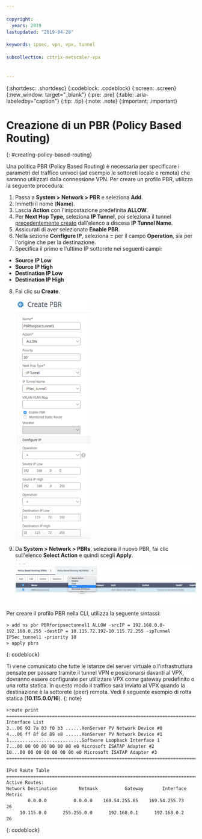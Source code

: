 ```yaml
---

copyright:
  years: 2019
lastupdated: "2019-04-28"

keywords: ipsec, vpn, vpx, tunnel

subcollection: citrix-netscaler-vpx


---
```


{:shortdesc: .shortdesc}
{:codeblock: .codeblock}
{:screen: .screen}
{:new_window: target="_blank"}
{:pre: .pre}
{:table: .aria-labeledby="caption"}
{:tip: .tip}
{:note: .note}
{:important: .important}

# Creazione di un PBR (Policy Based Routing)
{: #creating-policy-based-routing}

Una politica PBR (Policy Based Routing) è necessaria per specificare i parametri del traffico univoci (ad esempio le sottoreti locale e remota) che saranno utilizzati dalla connessione VPN. Per creare un profilo PBR, utilizza la seguente procedura:

1.	Passa a **System > Network > PBR** e seleziona **Add**.
2.	Immetti il nome (**Name**).
3.	Lascia **Action** con l'impostazione predefinita **ALLOW**.
4.	Per **Next Hop Type**, seleziona **IP Tunnel**, poi seleziona il tunnel [precedentemente creato](/docs/infrastructure/citrix-netscaler-vpx?topic=citrix-netscaler-vpx-creating-ip-tunnel) dall'elenco a discesa **IP Tunnel Name**.
5.	Assicurati di aver selezionato **Enable PBR**.
6.	Nella sezione **Configure IP**, seleziona **=** per il campo **Operation**, sia per l'origine che per la destinazione.
7.	Specifica il primo e l'ultimo IP sottorete nei seguenti campi:
  *	**Source IP Low**
  *	**Source IP High**
  *	**Destination IP Low**
  *	**Destination IP High**
8.	Fai clic su **Create**.

    <img src="images/ipseCreatePBR1.png" alt="immagine" style="width: 200px;"/>

9.	Da **System > Network > PBRs**, seleziona il nuovo PBR, fai clic sull'elenco **Select Action** e quindi scegli **Apply**.

    <img src="images/ipsecCreatePBR2.png" alt="immagine" style="width: 600px;"/>

Per creare il profilo PBR nella CLI, utilizza la seguente sintassi:

  ```
  > add ns pbr PBRforipsectunnel1 ALLOW -srcIP = 192.168.0.0-192.168.0.255 -destIP = 10.115.72.192-10.115.72.255 -ipTunnel
  IPSec_tunnel1 -priority 10
  > apply pbrs
  
  ```
  {: codeblock}

  Ti viene comunicato che tutte le istanze del server virtuale o l'infrastruttura pensate per passare tramite il tunnel VPN e posizionarsi davanti al VPX, dovranno essere configurate per utilizzare VPX come gateway predefinito o una rotta statica. In questo modo il traffico sarà inviato al VPX quando la destinazione è la sottorete (peer) remota. Vedi il seguente esempio di rotta statica (**10.115.0.0/16**).
  {: note}

  ```
  >route print
  ===========================================================================
  Interface List
  3...06 93 7a 03 f0 b3 ......XenServer PV Network Device #0
  4...06 ff 8f 6d 89 e8 ......XenServer PV Network Device #1
  1...........................Software Loopback Interface 1
  7...00 00 00 00 00 00 00 e0 Microsoft ISATAP Adapter #2
  10...00 00 00 00 00 00 00 e0 Microsoft ISATAP Adapter #3
  ===========================================================================
  
  IPv4 Route Table
  ===========================================================================
  Active Routes:
  Network Destination        Netmask          Gateway       Interface  Metric
          0.0.0.0          0.0.0.0    169.54.255.65    169.54.255.73     26
       10.115.0.0      255.255.0.0      192.168.0.1      192.168.0.2     26
  
  ```
  {: codeblock}
